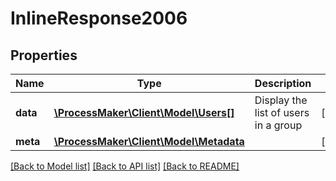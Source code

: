 # InlineResponse2006

## Properties
Name | Type | Description | Notes
------------ | ------------- | ------------- | -------------
**data** | [**\ProcessMaker\Client\Model\Users[]**](Users.md) | Display the list of users in a group | [optional] 
**meta** | [**\ProcessMaker\Client\Model\Metadata**](.md) |  | [optional] 

[[Back to Model list]](../README.md#documentation-for-models) [[Back to API list]](../README.md#documentation-for-api-endpoints) [[Back to README]](../README.md)


